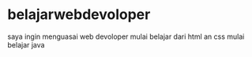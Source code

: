 # belajarwebdevoloper
saya ingin menguasai web devoloper
mulai belajar dari html an css
mulai belajar java
